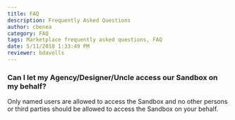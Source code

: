 ```yaml
---
title: FAQ
description: Frequently Asked Questions
author: cbenea
category: FAQ
tags: Marketplace frequently asked questions, FAQ
date: 5/11/2018 1:33:49 PM 
reviewer: bdavolls
---
```


### Can I let my Agency/Designer/Uncle access our Sandbox on my behalf? 

Only named users are allowed to access the Sandbox and no other persons or third parties should be allowed to access the Sandbox on your behalf. 


